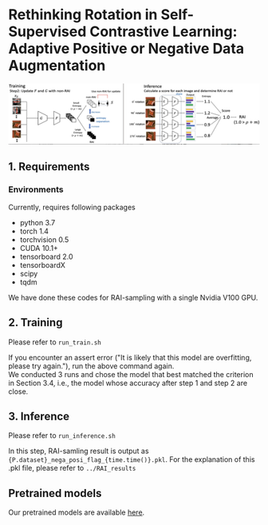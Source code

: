 # Rethinking Rotation in Self-Supervised Contrastive Learning: Adaptive Positive or Negative Data Augmentation
<p align="center">
    <img src=figure/rai_sampling.jpg width="900"> 
</p>

## 1. Requirements

### Environments

Currently, requires following packages
- python 3.7
- torch 1.4
- torchvision 0.5
- CUDA 10.1+
- tensorboard 2.0
- tensorboardX
- scipy
- tqdm

We have done these codes for RAI-sampling with a single Nvidia V100 GPU.

## 2. Training

Please refer to `run_train.sh`

If you encounter an assert error ("It is likely that this model are overfitting, please try again."), run the above command again.  
We conducted 3 runs and chose the model that best matched the criterion in Section 3.4, i.e., the model whose accuracy after step 1 and step 2 are close.

## 3. Inference

Please refer to `run_inference.sh`

In this step, RAI-samling result is output as `{P.dataset}_nega_posi_flag_{time.time()}.pkl`. For the explanation of this .pkl file, please refer to `../RAI_results`


## Pretrained models

Our pretrained models are available [here](https://drive.google.com/drive/folders/1GOWjenEhZgYpxXXSFJnbkN6WVeGiIgki?usp=sharing).

